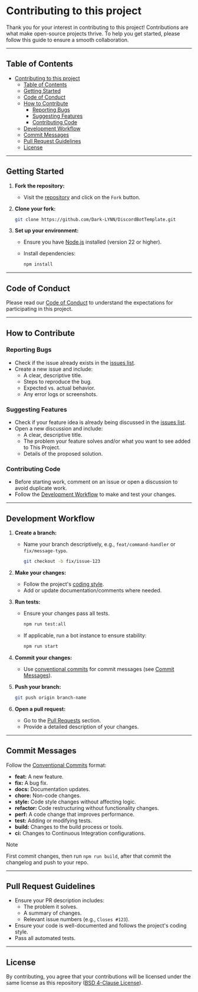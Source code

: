 # Contributing to this project

Thank you for your interest in contributing to this project!
Contributions are what make open-source projects thrive.
To help you get started, please follow this guide to ensure a smooth collaboration.

---

## Table of Contents

- [Contributing to this project](#contributing-to-this-project)
  - [Table of Contents](#table-of-contents)
  - [Getting Started](#getting-started)
  - [Code of Conduct](#code-of-conduct)
  - [How to Contribute](#how-to-contribute)
    - [Reporting Bugs](#reporting-bugs)
    - [Suggesting Features](#suggesting-features)
    - [Contributing Code](#contributing-code)
  - [Development Workflow](#development-workflow)
  - [Commit Messages](#commit-messages)
  - [Pull Request Guidelines](#pull-request-guidelines)
  - [License](#license)

---

## Getting Started

1. **Fork the repository:**
   - Visit the [repository](https://github.com/Dark-LYNN/DiscordBotTemplate)
     and click on the `Fork` button.
2. **Clone your fork:**

   ```bash
   git clone https://github.com/Dark-LYNN/DiscordBotTemplate.git
   ```

3. **Set up your environment:**

   - Ensure you have [Node.js](https://nodejs.org/) installed (version 22 or higher).
   - Install dependencies:

     ```bash
     npm install
     ```

---

## Code of Conduct

Please read our [Code of Conduct](CODE_OF_CONDUCT.md) to understand
the expectations for participating in this project.

---

## How to Contribute

### Reporting Bugs

- Check if the issue already exists in the [issues list](https://github.com/Dark-LYNN/DiscordBotTemplate/issues).
- Create a new issue and include:
  - A clear, descriptive title.
  - Steps to reproduce the bug.
  - Expected vs. actual behavior.
  - Any error logs or screenshots.

### Suggesting Features

- Check if your feature idea is already being discussed in the
  [issues list](https://github.com/orgs/LynnuxDev/discussions/categories/ideas).
- Open a new discussion and include:
  - A clear, descriptive title.
  - The problem your feature solves and/or what you want to see added to This Project.
  - Details of the proposed solution.

### Contributing Code

- Before starting work, comment on an issue or open a discussion to
  avoid duplicate work.
- Follow the [Development Workflow](workflow.md) to make and test your changes.

---

## Development Workflow

1. **Create a branch:**

   - Name your branch descriptively, e.g., `feat/command-handler` or `fix/message-typo`.

     ```bash
     git checkout -b fix/issue-123
     ```

2. **Make your changes:**

   - Follow the project's [coding style](./styling.md).
   - Add or update documentation/comments where needed.

3. **Run tests:**

   - Ensure your changes pass all tests.

     ```bash
     npm run test:all
     ```

   - If applicable, run a bot instance to ensure stability:

     ```bash
     npm run start
     ```

4. **Commit your changes:**

   - Use [conventional commits](https://www.conventionalcommits.org/) for
     commit messages (see [Commit Messages](#commit-messages)).

5. **Push your branch:**

   ```bash
   git push origin branch-name
   ```

6. **Open a pull request:**
   - Go to the [Pull Requests](https://github.com/Dark-LYNN/DiscordBotTemplate/pulls) section.
   - Provide a detailed description of your changes.

---

## Commit Messages

Follow the [Conventional Commits](https://www.conventionalcommits.org/) format:

- **feat:** A new feature.
- **fix:** A bug fix.
- **docs:** Documentation updates.
- **chore:** Non-code changes.
- **style:** Code style changes without affecting logic.
- **refactor:** Code restructuring without functionality changes.
- **perf:** A code change that improves performance.
- **test:** Adding or modifying tests.
- **build:** Changes to the build process or tools.
- **ci:** Changes to Continuous Integration configurations.

> [!NOTE]
> First commit changes, then run `npm run build`,
> after that commit the changelog and push to your repo.

---

## Pull Request Guidelines

- Ensure your PR description includes:
  - The problem it solves.
  - A summary of changes.
  - Relevant issue numbers (e.g., `Closes #123`).
- Ensure your code is well-documented and follows the project's coding style.
- Pass all automated tests.

---

## License

By contributing, you agree that your contributions will be licensed under
the same license as this repository ([BSD 4-Clause License](../LICENSE)).

